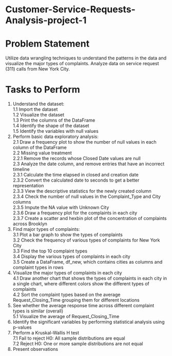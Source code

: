 # Customer-Service-Requests-Analysis-project-1
# Problem Statement
Utilize data wrangling techniques to understand the patterns in the data and visualize the major types of complaints.
Analyze data on service request (311) calls  from New York City.
# Tasks to Perform
   1. Understand the dataset:  
1.1 Import the dataset  
1.2 Visualize the dataset  
1.3 Print the columns of the DataFrame  
1.4 Identify the shape of the dataset  
1.5 Identify the variables with null values  
   2. Perform basic data exploratory analysis:  
2.1 Draw a frequency plot to show the number of null values in each column of the DataFrame  
2.2 Missing value treatment  
2.2.1 Remove the records whose Closed Date values are null  
2.3 Analyze the date column, and remove entries that have an incorrect timeline  
2.3.1 Calculate the time elapsed in closed and creation date  
2.3.2 Convert the calculated date to seconds to get a better representation  
2.3.3 View the descriptive statistics for the newly created column  
2.3.4 Check the number of null values in the Complaint_Type and City columns  
2.3.5 Impute the NA value with Unknown City  
2.3.6 Draw a frequency plot for the complaints in each city  
2.3.7 Create a scatter and hexbin plot of the concentration of complaints across Brooklyn  
   3. Find major types of complaints:  
3.1 Plot a bar graph to show the types of complaints  
3.2 Check the frequency of various types of complaints for New York City  
3.3 Find the top 10 complaint types  
3.4 Display the various types of complaints in each city  
3.5 Create a DataFrame, df_new, which contains cities as columns and complaint types in rows  
   4. Visualize the major types of complaints in each city  
4.1 Draw another chart that shows the types of complaints in each city in a single chart, where different colors show the different types of complaints  
4.2 Sort the complaint types based on the average Request_Closing_Time grouping them for different locations  
   5. See whether the average response time across different complaint types is similar (overall)  
5.1 Visualize the average of Request_Closing_Time  
   6. Identify the significant variables by performing statistical analysis using p-values  
   7. Perform a Kruskal-Wallis H test  
7.1 Fail to reject H0: All sample distributions are equal  
7.2 Reject H0: One or more sample distributions are not equal  
   8. Present observations  

